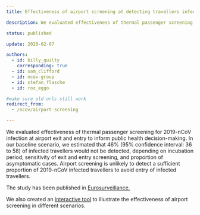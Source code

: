 ```yaml
---
title: Effectiveness of airport screening at detecting travellers infected with novel coronavirus (2019-nCoV)

description: We evaluated effectiveness of thermal passenger screening for 2019-nCoV infection at airport exit and entry to inform public health decision-making.

status: published

update: 2020-02-07

authors:
  - id: billy_quilty
    corresponding: true
  - id: sam_clifford
  - id: ncov-group
  - id: stefan_flasche
  - id: roz_eggo

#make sure old urls still work
redirect_from:
  - /ncov/airport-screening

---
```


We evaluated effectiveness of thermal passenger screening for 2019-nCoV infection at airport exit and entry to inform public health decision-making. In our baseline scenario, we estimated that 46% (95% confidence interval: 36 to 58) of infected travellers would not be detected, depending on incubation period, sensitivity of exit and entry screening, and proportion of asymptomatic cases. Airport screening is unlikely to detect a sufficient proportion of 2019-nCoV infected travellers to avoid entry of infected travellers.

The study has been published in [Eurosurveillance.](https://www.eurosurveillance.org/content/10.2807/1560-7917.ES.2020.25.5.2000080)

We also created an [interactive tool](/visualisations/traveller-screening) to illustrate the effectiveness of airport screening in different scenarios.
